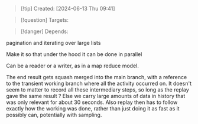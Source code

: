 
>[!tip] Created: [2024-06-13 Thu 09:41]

>[!question] Targets: 

>[!danger] Depends: 

pagination and iterating over large lists

Make it so that under the hood it can be done in parallel 

Can be a reader or a writer, as in a map reduce model.

The end result gets squash merged into the main branch, with a reference to the transient working branch where all the activity occurred on.
It doesn't seem to matter to record all these intermediary steps, so long as the replay gave the same result ?  Else we carry large amounts of data in history that was only relevant for about 30 seconds.
Also replay then has to follow exactly how the working was done, rather than just doing it as fast as it possibly can, potentially with sampling.